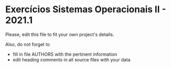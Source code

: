 
 Exercícios Sistemas Operacionais II - 2021.1
 ==============================
  
 Please, edit this file to fit your own project's details.
 
 Also, do not forget to
 
 - fill in file AUTHORS with the pertinent information
 - edit heading comments in all source files with your data

